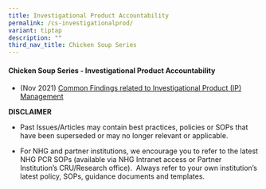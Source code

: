 ```yaml
---
title: Investigational Product Accountability
permalink: /cs-investigationalprod/
variant: tiptap
description: ""
third_nav_title: Chicken Soup Series
---
```

<h4><strong>Chicken Soup Series - Investigational Product Accountability</strong></h4>
<p></p>
<ul data-tight="true" class="tight">
<li>
<p>(Nov 2021) <a href="/files/Training Files 2CS/(07) Investigational Product/Nov_21__Common_Findings_related_to_Investigational_Product__IP__Management.pdf" rel="noopener noreferrer nofollow" target="_blank">Common Findings related to Investigational Product (IP) Management</a>
</p>
</li>
</ul>
<p></p>
<p><strong>DISCLAIMER</strong>
</p>
<ul data-tight="true" class="tight">
<li>
<p>Past Issues/Articles may contain best practices, policies or SOPs that
have been superseded or may no longer relevant or applicable.</p>
</li>
<li>
<p>For NHG and partner institutions, we encourage you to refer to the latest
NHG PCR SOPs (available via NHG Intranet access or Partner Institution’s
CRU/Research office).&nbsp; Always refer to your own institution’s latest
policy, SOPs, guidance documents and templates.</p>
</li>
</ul>
<p></p>